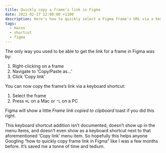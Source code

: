 ```yaml
---
title: Quickly copy a frame’s link in Figma
date: 2022-02-17 12:00:00 +1100
description: Here's how to quickly select a Figma frame's URL via a keyboard shortcut.
tags:
  - macos
  - shortcut
  - figma
---
```


The only way you used to be able to get the link for a frame in Figma was by:

1. Right-clicking on a frame
2. Navigate to ‘Copy/Paste as…’
3. Click ‘Copy link’

You can now copy the frame’s link via a keyboard shortcut:

1. Select the frame
2. Press `⌘L` on a Mac or `⌃L` on a PC

Figma will show a little _Frame link copied to clipboard_ toast if you did this right.

This keyboard shortcut addition isn’t documented, doesn’t show up in the menu items, and doesn’t even show as a keyboard shortcut next to that aforementioned ‘Copy link’ menu item. So hopefully this helps anyone Googling “how to quickly copy frame link in Figma” like I was a few months before. It’s saved me a tonne of time and tedium.
